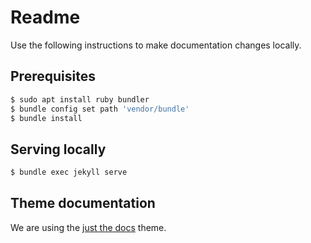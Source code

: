# Readme

Use the following instructions to make documentation changes locally.

## Prerequisites
```bash
$ sudo apt install ruby bundler
$ bundle config set path 'vendor/bundle'
$ bundle install
```

## Serving locally
```bash
$ bundle exec jekyll serve
```

## Theme documentation
We are using the [just the docs](https://just-the-docs.github.io/just-the-docs/)
theme.
